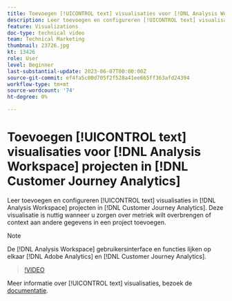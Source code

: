 ```yaml
---
title: Toevoegen [!UICONTROL text] visualisaties voor [!DNL Analysis Workspace] projecten
description: Leer toevoegen en configureren [!UICONTROL text] visualisaties in [!DNL Analysis Workspace] projecten in [!DNL Customer Journey Analytics].
feature: Visualizations
doc-type: technical video
team: Technical Marketing
thumbnail: 23726.jpg
kt: 13426
role: User
level: Beginner
last-substantial-update: 2023-06-07T00:00:00Z
source-git-commit: ef4fa5c00d705f2f528a41ee665ff363afd24394
workflow-type: tm+mt
source-wordcount: '74'
ht-degree: 0%

---
```


# Toevoegen [!UICONTROL text] visualisaties voor [!DNL Analysis Workspace] projecten in [!DNL Customer Journey Analytics]

Leer toevoegen en configureren [!UICONTROL text] visualisaties in [!DNL Analysis Workspace] projecten in [!DNL Customer Journey Analytics]. Deze visualisatie is nuttig wanneer u zorgen over metriek wilt overbrengen of context aan andere gegevens in een project toevoegen.

>[!NOTE]
>
>De [!DNL Analysis Workspace] gebruikersinterface en functies lijken op elkaar [!DNL Adobe Analytics] en [!DNL Customer Journey Analytics].

>[!VIDEO](https://video.tv.adobe.com/v/23726/?quality=12&learn=on)

Meer informatie over [!UICONTROL text] visualisaties, bezoek de [documentatie](https://experienceleague.adobe.com/docs/analytics-platform/using/cja-workspace/visualizations/text.html).
